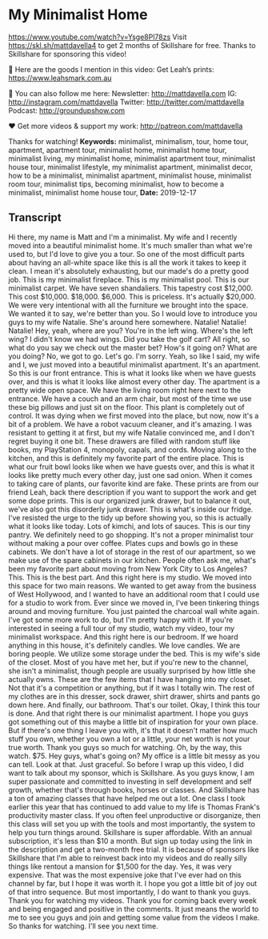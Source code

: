 # My Minimalist Home
https://www.youtube.com/watch?v=Ysge8Pl78zs
Visit https://skl.sh/mattdavella4 to get 2 months of Skillshare for free. Thanks to Skillshare for sponsoring this video!

🙊 Here are the goods I mention in this video:
Get Leah’s prints: https://www.leahsmark.com.au

💯 You can also follow me here:
Newsletter:  http://mattdavella.com
IG:  http://instagram.com/mattdavella
Twitter:  http://twitter.com/mattdavella
Podcast:  http://groundupshow.com

❤️ Get more videos & support my work:
http://patreon.com/mattdavella

Thanks for watching!
**Keywords:** minimalist, minimalism, tour, home tour, apartment, apartment tour, minimalist home, minimalist home tour, minimalist living, my minimalist home, minimalist apartment tour, minimalist house tour, minimalist lifestyle, my minimalist apartment, minimalist decor, how to be a minimalist, minimalist apartment, minimalist house, minimalist room tour, minimalist tips, becoming minimalist, how to become a minimalist, minimalist home house tour, 
**Date:** 2019-12-17

## Transcript
 Hi there, my name is Matt and I'm a minimalist. My wife and I recently moved into a beautiful minimalist home. It's much smaller than what we're used to, but I'd love to give you a tour. So one of the most difficult parts about having an all-white space like this is all the work it takes to keep it clean. I mean it's absolutely exhausting, but our made's do a pretty good job. This is my minimalist fireplace. This is my minimalist pool. This is our minimalist carpet. We have seven shandaliers. This tapestry cost $12,000. This cost $10,000. $18,000. $6,000. This is priceless. It's actually $20,000. We were very intentional with all the furniture we brought into the space. We wanted it to say, we're better than you. So I would love to introduce you guys to my wife Natalie. She's around here somewhere. Natalie! Natalie! Natalie! Hey, yeah, where are you? You're in the left wing. Where's the left wing? I didn't know we had wings. Did you take the golf cart? All right, so what do you say we check out the master bet? How's it going on? What are you doing? No, we got to go. Let's go. I'm sorry. Yeah, so like I said, my wife and I, we just moved into a beautiful minimalist apartment. It's an apartment. So this is our front entrance. This is what it looks like when we have guests over, and this is what it looks like almost every other day. The apartment is a pretty wide open space. We have the living room right here next to the entrance. We have a couch and an arm chair, but most of the time we use these big pillows and just sit on the floor. This plant is completely out of control. It was dying when we first moved into the place, but now, now it's a bit of a problem. We have a robot vacuum cleaner, and it's amazing. I was resistant to getting it at first, but my wife Natalie convinced me, and I don't regret buying it one bit. These drawers are filled with random stuff like books, my PlayStation 4, monopoly, capals, and cords. Moving along to the kitchen, and this is definitely my favorite part of the entire place. This is what our fruit bowl looks like when we have guests over, and this is what it looks like pretty much every other day, just one sad onion. When it comes to taking care of plants, our favorite kind are fake. These prints are from our friend Leah, back there description if you want to support the work and get some dope prints. This is our organized junk drawer, but to balance it out, we've also got this disorderly junk drawer. This is what's inside our fridge. I've resisted the urge to the tidy up before showing you, so this is actually what it looks like today. Lots of kimchi, and lots of sauces. This is our tiny pantry. We definitely need to go shopping. It's not a proper minimalist tour without making a pour over coffee. Plates cups and bowls go in these cabinets. We don't have a lot of storage in the rest of our apartment, so we make use of the spare cabinets in our kitchen. People often ask me, what's been my favorite part about moving from New York City to Los Angeles? This. This is the best part. And this right here is my studio. We moved into this space for two main reasons. We wanted to get away from the business of West Hollywood, and I wanted to have an additional room that I could use for a studio to work from. Ever since we moved in, I've been tinkering things around and moving furniture. You just painted the charcoal wall white again. I've got some more work to do, but I'm pretty happy with it. If you're interested in seeing a full tour of my studio, watch my video, tour my minimalist workspace. And this right here is our bedroom. If we hoard anything in this house, it's definitely candles. We love candles. We are boring people. We utilize some storage under the bed. This is my wife's side of the closet. Most of you have met her, but if you're new to the channel, she isn't a minimalist, though people are usually surprised by how little she actually owns. These are the few items that I have hanging into my closet. Not that it's a competition or anything, but if it was I totally win. The rest of my clothes are in this dresser, sock drawer, shirt drawer, shirts and pants go down here. And finally, our bathroom. That's our toilet. Okay, I think this tour is done. And that right there is our minimalist apartment. I hope you guys got something out of this maybe a little bit of inspiration for your own place. But if there's one thing I leave you with, it's that it doesn't matter how much stuff you own, whether you own a lot or a little, your net worth is not your true worth. Thank you guys so much for watching. Oh, by the way, this watch. $75. Hey guys, what's going on? My office is a little bit messy as you can tell. Look at that. Just graceful. So before I wrap up this video, I did want to talk about my sponsor, which is Skillshare. As you guys know, I am super passionate and committed to investing in self development and self growth, whether that's through books, horses or classes. And Skillshare has a ton of amazing classes that have helped me out a lot. One class I took earlier this year that has continued to add value to my life is Thomas Frank's productivity master class. If you often feel unproductive or disorganize, then this class will set you up with the tools and most importantly, the system to help you turn things around. Skillshare is super affordable. With an annual subscription, it's less than $10 a month. But sign up today using the link in the description and get a two-month free trial. It is because of sponsors like Skillshare that I'm able to reinvest back into my videos and do really silly things like rentout a mansion for $1,500 for the day. Yes, it was very expensive. That was the most expensive joke that I've ever had on this channel by far, but I hope it was worth it. I hope you got a little bit of joy out of that intro sequence. But most importantly, I do want to thank you guys. Thank you for watching my videos. Thank you for coming back every week and being engaged and positive in the comments. It just means the world to me to see you guys and join and getting some value from the videos I make. So thanks for watching. I'll see you next time.
